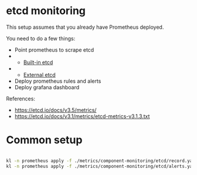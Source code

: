 
# etcd monitoring

This setup assumes that you already have Prometheus deployed.

You need to do a few things:

- Point prometheus to scrape etcd
- - [Built-in etcd](./built-in-etcd/readme.md)
- - [External etcd](./external-etcd/readme.md)
- Deploy prometheus rules and alerts
- Deploy grafana dashboard

References:
- https://etcd.io/docs/v3.5/metrics/
- https://etcd.io/docs/v3.1/metrics/etcd-metrics-v3.1.3.txt

# Common setup

```bash

kl -n prometheus apply -f ./metrics/component-monitoring/etcd/record.yaml
kl -n prometheus apply -f ./metrics/component-monitoring/etcd/alerts.yaml

```
